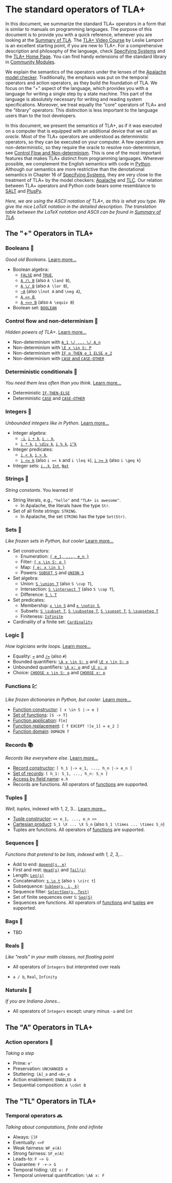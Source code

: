 # The standard operators of TLA+

In this document, we summarize the standard TLA+ operators in a form that is
similar to manuals on programming languages. The purpose of this document is to
provide you with a quick reference, whenever you are looking at the [Summary of
TLA]. The [TLA+ Video
Course](http://lamport.azurewebsites.net/video/videos.html) by Leslie Lamport
is an excellent starting point, if you are new to TLA+.  For a comprehensive
description and philosophy of the language, check [Specifying Systems] and the
[TLA+ Home Page]. You can find handy extensions of the standard library in
[Community Modules].

We explain the semantics of the operators under the lenses of the [Apalache
model checker].  Traditionally, the emphasis was put on the temporal operators
and action operators, as they build the foundation of TLA. We focus on the "+"
aspect of the language, which provides you with a language for writing a single
step by a state machine.  This part of the language is absolutely necessary for
writing and reading system specifications.  Moreover, we treat equally the
"core" operators of TLA+ and the "library" operators: This distinction is less
important to the language users than to the tool developers.

In this document, we present the semantics of TLA+, as if it was executed on a
computer that is equipped with an additional device that we call an _oracle_.
Most of the TLA+ operators are understood as deterministic operators, so they
can be executed on your computer. A few operators are non-deterministic, so
they require the oracle to resolve non-determinism, see [Control Flow and
Non-determinism]. This is one of the most important features that makes TLA+
distinct from programming languages.  Wherever possible, we complement the
English semantics with code in [Python](https://www.python.org/). Although our
semantics are more restrictive than the denotational semantics in Chapter 16 of
[Specifying Systems], they are very close to the treatment of TLA+ by the model
checkers: [Apalache](https://github.com/informalsystems/apalache) and
[TLC](http://lamport.azurewebsites.net/tla/tools.html). Our relation between
TLA+ operators and Python code bears some resemblance to
[SALT](https://github.com/Viasat/salt) and
[PlusPy](https://github.com/tlaplus/PlusPy).

_Here, we are using the ASCII notation of TLA+, as this is what you
type. We give the nice LaTeX notation in the detailed description.  The
translation table between the LaTeX notation and ASCII can be found in [Summary
of TLA]._

## The "+" Operators in TLA+

### Booleans :traffic_light:

_Good old Booleans_. [Learn more...](./booleans.md)

 - Boolean algebra:
   - [`FALSE`](./booleans.md#const) and [`TRUE`](./booleans.md#const),
   - [`A /\ B`](./booleans.md#and) (also `A \land B`),
   - [`A \/ B`](./booleans.md#or) (also `A \lor B`),
   - [`~A`](./booleans.md#not) (also `\lnot A` and `\neg A`),
   - [`A => B`](./booleans.md#implies),
   - [`A <=> B`](./booleans.md#equiv) (also `A \equiv B`)
 - Boolean set: [`BOOLEAN`](./booleans.md#const)

### Control flow and non-determinism :twisted_rightwards_arrows:

 _Hidden powers of TLA+_. [Learn more...](./control-and-nondeterminism.md)

 - Non-determinism with [`A_1 \/ ... \/ A_n`](./control-and-nondeterminism.md#nondetOr)
 - Non-determinism with [`\E x \in S: P`](./control-and-nondeterminism.md#nondetExists)
 - Non-determinism with [`IF p THEN e_1 ELSE e_2`](./control-and-nondeterminism.md#nondetIte)
 - Non-determinism with [`CASE` and `CASE-OTHER`](./control-and-nondeterminism.md#nondetCase)

### Deterministic conditionals :taxi:

 _You need them less often than you think_. [Learn more...](./conditionals.md)

 - Deterministic [`IF-THEN-ELSE`](./conditionals.md#ite)
 - Deterministic [`CASE`](./conditionals.md#case) and [`CASE-OTHER`](./conditionals.md#caseOther)

### Integers :1234:

_Unbounded integers like in Python._ [Learn more...](./integers.md)

 - Integer algebra:
    - [`-i`](./integers.md#uminus), [`i + k`](./integers.md#plus),
        [`i - k`](./integers.md#minus),
    - [`i * k`](./integers.md#mult),
      [`i \div k`](./integers.md#div), [`i % k`](./integers.md#mod),
      [`i^k`](./integers.md#pow)
 - Integer predicates:
    - [`i < k`](./integers.md#lt), [`i > k`](./integers.md#gt),
    - [`i <= k`](./integers.md#lte) (also `i =< k` and `i \leq k`),
        [`i >= k`](./integers.md#gte) (also `i \geq k`)
 - Integer sets: [`i..k`](./integers.md#range),
    [`Int`](./integers.md#const), [`Nat`](./integers.md#const)

### Strings :abcd:

_String constants_. You learned it!

 - String literals, e.g., `"hello"` and `"TLA+ is awesome"`.
   - In Apalache, the literals have the type `Str`.
 - Set of all finite strings: `STRING`.
   - In Apalache, the set `STRING` has the type `Set(Str)`.

### Sets :sushi:

_Like frozen sets in Python, but cooler_ [Learn more...](./sets.md)

 - Set constructors:
   - Enumeration: [`{ e_1, ..., e_n }`](./sets.md#setEnum)
   - Filter: [`{ x \in S: p }`](./sets.md#filter)
   - Map: [`{ e: x \in S }`](./sets.md#map)
   - Powers: [`SUBSET S`](./sets.md#powerset) and [`UNION S`](./sets.md#fold)
 - Set algebra:
   - Union: [`S \union T`](./sets.md#union) (also `S \cup T`),
   - Intersection: [`S \intersect T`](./sets.md#intersect) (also `S \cap T`),
   - Difference: [`S \ T`](./sets.md#setminus)
 - Set predicates:
    - Membership: [`x \in S`](./sets.md#in) and [`x \notin S`](./sets.md#notin),
    - Subsets: [`S \subset T`](./sets.md#subset),
        [`S \subseteq T`](./sets.md#subseteq),
        [`S \supset T`](./sets.md#supset),
        [`S \supseteq T`](./sets.md#supseteq)
    - Finiteness: [`IsFinite`](./sets.md#finite)
 - Cardinality of a finite set: [`Cardinality`](./sets.md#card)

### Logic :octopus:

_How logicians write loops_. [Learn more...](./logic.md)

 - Equality:
    [`=`](./logic.md#eq) and [`/=`](./logic.md#neq) (also `#`)
 - Bounded quantifiers:
    [`\A x \in S: p`](./logic.md#forallBounded) and [`\E x \in S: p`](./logic.md#existsBounded)
 - Unbounded quantifiers:
    [`\A x: p`](./logic.md#forall) and [`\E x: p`](./logic.md#exists)
 - Choice:
    [`CHOOSE x \in S: p`](./logic.md#chooseBounded) and [`CHOOSE x: p`](./logic.md#choose)

### Functions :chart:

_Like frozen dictionaries in Python, but cooler_. [Learn more...](./functions.md)

 - [Function constructor](./functions.md#funCtor): `[ x \in S |-> e ]`
 - [Set of functions](./functions.md#funSetCtor): `[S -> T]`
 - [Function application](./functions.md#funApp): `f[e]`
 - [Function replacement](./functions.md#except): `[ f EXCEPT ![e_1] = e_2 ]`
 - [Function domain](./functions.md#domain): `DOMAIN f`

### Records :books:

_Records like everywhere else_. [Learn more...](./records.md)

 - [Record constructor](./records.md#recCtor): `[ h_1 |-> e_1, ..., h_n |-> e_n ]`
 - [Set of records](./records.md#recSetCtor): `[ h_1: S_1, ..., h_n: S_n ]`
 - [Access by field name](./records.md#recApp): `e.h`
 - Records are functions. All operators of [functions](./functions.md) are supported.

### Tuples :triangular_ruler:

_Well, tuples_, indexed with 1, 2, 3... [Learn more...](./tuples.md)

  - [Tuple constructor](./tuples.md#tuple): `<< e_1, ..., e_n >>`
  - [Cartesian product](./tuples.md#times): `S_1 \X ... \X S_n` (also `S_1 \times ... \times S_n`)
  - Tuples are functions. All operators of [functions](./functions.md) are supported.

### Sequences :snake:

_Functions that pretend to be lists, indexed with 1, 2, 3,..._

  - Add to end: [`Append(s, e)`](./sequences.md#append)
  - First and rest: [`Head(s)`](./sequences.md#head) and [`Tail(s)`](./sequences.md#tail)
  - Length: [`Len(s)`](./sequences.md#len)
  - Concatenation: [`s \o t`](./sequences.md#concat) (also `s \circ t`)
  - Subsequence: [`SubSeq(s, i, k)`](./sequences.md#subseq)
  - Sequence filter: [`SelectSeq(s, Test)`](./sequences.md#filter)
  - Set of finite sequences over `S`: [`Seq(S)`](./sequences.md#seq)
  - Sequences are functions.
    All operators of [functions](./functions.md) and [tuples](./tuples.md) are supported.

### Bags :handbag:

  - TBD

### Reals :lollipop:

 _Like "reals" in your math classes, not floating point_

 - All operators of `Integers` but interpreted over reals

 - `a / b`, `Real`, `Infinity`

### Naturals :paw_prints:

 _If you are Indiana Jones..._

 - All operators of `Integers` except: unary minus `-a` and `Int`

## The "A" Operators in TLA+

### Action operators :runner:

 _Taking a step_

 - Prime: `e'`
 - Preservation: `UNCHANGED e`
 - Stuttering: `[A]_e` and `<A>_e`
 - Action enablement: `ENABLED A`
 - Sequential composition: `A \cdot B`

## The "TL" Operators in TLA+

### Temporal operators :soon:

 _Talking about computations, finite and infinite_

 - Always: `[]F`
 - Eventually: `<>F`
 - Weak fairness: `WF_e(A)`
 - Strong fairness: `SF_e(A)`
 - Leads-to: `F ~> G`
 - Guarantee: `F -+-> G`
 - Temporal hiding: `\EE x: F`
 - Temporal universal quantification: `\AA x: F`

[Control Flow and Non-determinism]: ./control-and-nondeterminism.md
[Apalache model checker]: https://github.com/informalsystems/apalache
[TLC model checker]: http://lamport.azurewebsites.net/tla/tools.html
[Summary of TLA]: https://lamport.azurewebsites.net/tla/summary.pdf
[TLA+ Home Page]: http://lamport.azurewebsites.net/tla/tla.html
[Specifying Systems]: http://lamport.azurewebsites.net/tla/book.html?back-link=learning.html
[Community Modules]: https://github.com/tlaplus/CommunityModules
[LearnTla.com]: https://learntla.com
[TLA+ Video Course]: http://lamport.azurewebsites.net/video/videos.html
